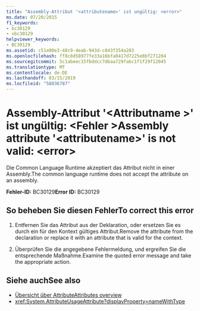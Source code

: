 ```yaml
---
title: "Assembly-Attribut '<attributename>' ist ungültig: <error>"
ms.date: 07/20/2015
f1_keywords:
- bc30129
- vbc30129
helpviewer_keywords:
- BC30129
ms.assetid: c51e00e3-48c9-4eab-943d-c843f354a283
ms.openlocfilehash: ff8c8d58977fe33a16bfa0417d7225e8bf271204
ms.sourcegitcommit: 5c1abeec15fbddcc7dbaa729fabc1f1f29f12045
ms.translationtype: MT
ms.contentlocale: de-DE
ms.lasthandoff: 03/15/2019
ms.locfileid: "58036787"
---
```

# <a name="assembly-attribute-attributename-is-not-valid-error"></a><span data-ttu-id="f4e73-102">Assembly-Attribut '\<Attributname >' ist ungültig: \<Fehler ></span><span class="sxs-lookup"><span data-stu-id="f4e73-102">Assembly attribute '\<attributename>' is not valid: \<error></span></span>
<span data-ttu-id="f4e73-103">Die Common Language Runtime akzeptiert das Attribut nicht in einer Assembly.</span><span class="sxs-lookup"><span data-stu-id="f4e73-103">The common language runtime does not accept the attribute on an assembly.</span></span>

<span data-ttu-id="f4e73-104">**Fehler-ID:** BC30129</span><span class="sxs-lookup"><span data-stu-id="f4e73-104">**Error ID:** BC30129</span></span>

## <a name="to-correct-this-error"></a><span data-ttu-id="f4e73-105">So beheben Sie diesen Fehler</span><span class="sxs-lookup"><span data-stu-id="f4e73-105">To correct this error</span></span>

1. <span data-ttu-id="f4e73-106">Entfernen Sie das Attribut aus der Deklaration, oder ersetzen Sie es durch ein für den Kontext gültiges Attribut.</span><span class="sxs-lookup"><span data-stu-id="f4e73-106">Remove the attribute from the declaration or replace it with an attribute that is valid for the context.</span></span>

2. <span data-ttu-id="f4e73-107">Überprüfen Sie die angegebene Fehlermeldung, und ergreifen Sie die entsprechende Maßnahme.</span><span class="sxs-lookup"><span data-stu-id="f4e73-107">Examine the quoted error message and take the appropriate action.</span></span>

## <a name="see-also"></a><span data-ttu-id="f4e73-108">Siehe auch</span><span class="sxs-lookup"><span data-stu-id="f4e73-108">See also</span></span>

- [<span data-ttu-id="f4e73-109">Übersicht über Attribute</span><span class="sxs-lookup"><span data-stu-id="f4e73-109">Attributes overview</span></span>](~/docs/visual-basic/programming-guide/concepts/attributes/index.md)
- <xref:System.AttributeUsageAttribute?displayProperty=nameWithType>
